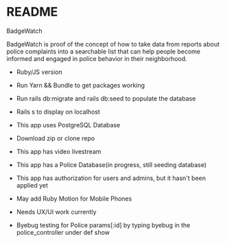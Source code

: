 # README
BadgeWatch

BadgeWatch is proof of the concept of how to take data from reports about police complaints into a searchable list that can help people become informed and engaged in police behavior in their neighborhood. 

* Ruby/JS version

* Run Yarn && Bundle to get packages working

* Run rails db:migrate and rails db:seed to populate the database

* Rails s to display on localhost

* This app uses PostgreSQL Database

* Download zip or clone repo

* This app has video livestream

* This app has a Police Database(in progress, still seeding database)

* This app has authorization for users and admins, but it hasn't been applied yet

* May add Ruby Motion for Mobile Phones

* Needs UX/UI work currently

* Byebug testing for Police params[:id] by typing byebug in the police_controller under def show
